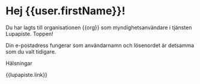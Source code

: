 # Hej {{user.firstName}}!

Du har lagts till organisationen {{org}} som myndighetsanv&auml;ndare i tj&auml;nsten Lupapiste. Toppen! 

Din e-postadress fungerar som anv&auml;ndarnamn och l&ouml;senordet &auml;r detsamma som du valt tidigare.

H&auml;lsningar

{{lupapiste.link}}
